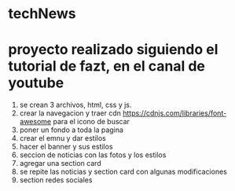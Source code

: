 # techNews
# proyecto realizado siguiendo el tutorial de fazt, en el canal de youtube

1. se crean 3 archivos, html, css y js.
2. crear la navegacion y traer cdn https://cdnjs.com/libraries/font-awesome para el icono de buscar
3. poner un fondo a toda la pagina
4. crear el emnu y dar estilos
5. hacer el banner y sus estilos
6. seccion de noticias con las fotos y los estilos
7. agregar una section card
8. se repite las noticias y section card con  algunas modificaciones
9. section redes sociales

